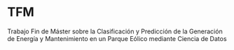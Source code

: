 # TFM
Trabajo Fin de Máster sobre la Clasificación y Predicción de la Generación de Energía y Mantenimiento en un Parque Eólico mediante Ciencia de Datos

